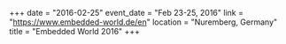 +++
date = "2016-02-25"
event_date = "Feb 23-25, 2016"
link = "https://www.embedded-world.de/en"
location = "Nuremberg, Germany"
title = "Embedded World 2016"
+++
